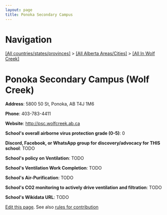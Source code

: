 ```yaml
---
layout: page
title: Ponoka Secondary Campus
---
```

# Navigation

[[All countries/states/provinces]](../../..) > [[All Alberta Areas/Cities]](../..) > [[All In Wolf Creek]](..)

# Ponoka Secondary Campus (Wolf Creek)

**Address**: 5800 50 St, Ponoka, AB T4J 1M6

**Phone**: 403-783-4411

**Website**: <http://psc.wolfcreek.ab.ca>

**School's overall airborne virus protection grade (0-5)**: 0

**Discord, Facebook, or WhatsApp group for discovery/advocacy for THIS school**: TODO

**School's policy on Ventilation**: TODO

**School's Ventilation Work Completion**: TODO

**School's Air-Purification**: TODO

**School's CO2 monitoring to actively drive ventilation and filtration**: TODO

**School's Wikidata URL**: TODO


[Edit this page](https://github.com/ventilate-schools/AB/edit/main/./Wolf_Creek/Ponoka_Secondary_Campus.md). See also [rules for contribution](../../../contribution-rules/)